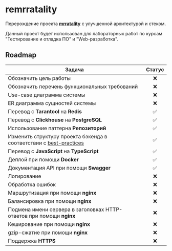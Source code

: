 # remrratality

Перерождение проекта [**mrratality**](https://github.com/hackfeed/mrratality) с улучшенной архитектурой и стеком.

Данный проект будет использован для лабораторных работ по курсам "Тестирование и отладка ПО" и "Web-разработка".

## Roadmap

|Задача|Статус|
|-|:-:|
|Обозначить цель работы|❌|
|Обозначить перечень функциональных требований|❌|
|Use-case диаграмма системы|❌|
|ER диаграмма сущностей системы|❌|
|Перевод с **Tarantool** на **Redis**|✅|
|Перевод с **Clickhouse** на **PostgreSQL**|✅|
|Использование паттерна **Репозиторий**|✅|
|Изменить структуру проекта бэкенда в соответствии с [best-practices](https://github.com/golang-standards/project-layout)|✅|
|Перевод с **JavaScript** на **TypeScript**|✅|
|Деплой при помощи **Docker**|✅|
|Документация API при помощи **Swagger**|✅|
|Логирование|❌|
|Обработка ошибок|❌|
|Маршрутизация при помощи **nginx**|❌|
|Балансировка при помощи **nginx**|❌|
|Подмена имени сервера в заголовках HTTP-ответов при помощи **nginx**|❌|
|Кеширование при помощи **nginx**|❌|
|gzip-сжатие при помощи **nginx**|❌|
|Поддержка **HTTPS**|❌|
